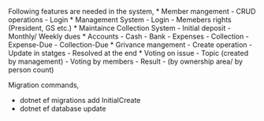 Following features are needed in the system,
    *   Member mangement
            -   CRUD operations
            -   Login
    *   Management System
            -   Login
            -   Memebers rights (President, GS etc.)
    *   Maintaince Collection System
            -   Initial deposit
            -   Monthly/ Weekly dues
    *   Accounts
            -   Cash
            -   Bank
            -   Expenses
            -   Collection
            -   Expense-Due
            -   Collection-Due
    *   Grivance mangement
            -   Create operation
            -   Update in statges
            -   Resolved at the end
    *   Voting on issue
            -   Topic (created by management)
            -   Voting by members
            -   Result - (by ownership area/ by person count)

Migration commands,
- dotnet ef migrations add InitialCreate
- dotnet ef database update